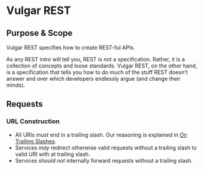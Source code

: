 # Vulgar REST

## Purpose & Scope

Vulgar REST specifies how to create REST-ful APIs.

As any REST intro will tell you, REST is not a specification. Rather, it is a collection of concepts and loose standards. Vulgar REST, on the other hand, is a specification that tells you how to do much of the stuff REST doesn't answer and over which developers endlessly argue (and change their minds).

## Requests

### URL Construction

* All URIs *must* end in a trailing slash. Our reasoning is explained in [On Trailing Slashes](./background/On-trailing-slashes.md).
* Services *may* redirect otherwise valid requests without a trailing slash to valid URI with at trailing slash.
* Services *should not* internally forward requests without a trailing slash.
